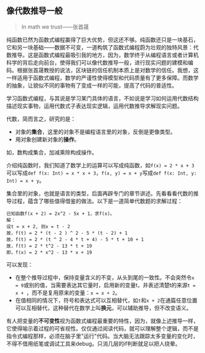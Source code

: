 ## 像代数推导一般
> In math we trust——张首晟

纯函数已然为函数式编程赢得了巨大优势，但这还不够。纯函数还只是一块基石，它和另一块基础——数据不可变，一道构筑了函数式编程蔚为壮观的独特风景：代数推导。这是函数式编程最吸引我的地方，因为，数学终于从编程语言或者计算机科学的背后走向前台，使得我们可以像代数推导一般，进行现实问题的建模和编码。根据张首晟教授的说法，区块链的信任机制本质上是对数学的信任。我想，这一样适用于函数式编程，数学的严谨性使得模型和代码质量有了更多保障。而数学的抽象，让貌似不同的事物有了变成一样的可能，提高了代码的普适性。

学习函数式编程，与其说是学习某门具体的语言，不如说是学习如何运用代数结构描述现实事物，运用代数式子表达现实逻辑，运用代数推导求解现实问题。

代数，简而言之，研究的是：
* 对象的**集合**，这里的对象不是编程语言里的对象，反倒是更像类型。
* 用对象创建新对象的**操作**。

如，数构成集合，加减乘除构成操作。

介绍纯函数时，我们知道了数学上的运算可以写成纯函数，如`f(x) = 2 * x + 3`可以写成`def f(x: Int) = x * x + 3`，`f(x, y) = x + y`写成`def f(x: Int, y: Int) = x + y`。

集合里的对象，也就是语言的类型，后面再辟专门的章节讲述。先看看看代数的推导过程，蕴含了哪些值得借鉴的做法。以下是一道简单代数题的求解过程：
```
已知函数f(x + 2) = 2x^2 - 5x + 1，求f(x)。
解：
设t = x + 2, 则x = t - 2
故，f(t) = 2 * (t - 2 ) ^ 2 - 5 * (t - 2) + 1
故，f(t) = 2 * (t ^ 2 - 4 * t + 4) - 5 * t + 10 + 1
故，f(t) = 2 * t^2 - 13 * t + 19
即，f(x) = 2 * x^2 - 13 * x + 19
```

可以发现：
* 在整个推导过程中，保持变量含义的不变，从头到尾的一致性。不会突然令`x = 9`或别的值，当需要表达其它量时，启用新的变量t，并表述清楚t的来源`t = x + `，而不是复用原来的变量：`x = x + 2`。
* 在值相同的情况下，符号和表达式可以互相替代，如`t`和`x + 2`在通篇任意位置可以互相替代，这种替代在数学上叫**换元**，可以辅助推导，但不改变语义。

有人把变量的**不可变性**视为函数式编程最重要的特性，因为，就像上述推导一样，它使得喻示着过程的可省视性。仅仅通过阅读代码，就可以理解整个逻辑，而不是指令式编程那样，必须在脑子里"运行"代码。当大脑无法跟踪太多变量的变化时，不得不借用纸笔或调试工具来debug。只消几层的if判断就足以把人绕晕。

